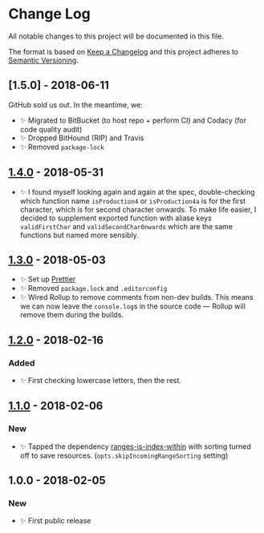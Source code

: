 # Change Log

All notable changes to this project will be documented in this file.

The format is based on [Keep a Changelog](http://keepachangelog.com/)
and this project adheres to [Semantic Versioning](http://semver.org/).

## [1.5.0] - 2018-06-11

GitHub sold us out. In the meantime, we:

- ✨ Migrated to BitBucket (to host repo + perform CI) and Codacy (for code quality audit)
- ✨ Dropped BitHound (RIP) and Travis
- ✨ Removed `package-lock`

## [1.4.0] - 2018-05-31

- ✨ I found myself looking again and again at the spec, double-checking which function name `isProduction4` or `isProduction4a` is for the first character, which is for second character onwards. To make life easier, I decided to supplement exported function with aliase keys `validFirstChar` and `validSecondCharOnwards` which are the same functions but named more sensibly.

## [1.3.0] - 2018-05-03

- ✨ Set up [Prettier](https://prettier.io)
- ✨ Removed `package.lock` and `.editorconfig`
- ✨ Wired Rollup to remove comments from non-dev builds. This means we can now leave the `console.log`s in the source code — Rollup will remove them during the builds.

## [1.2.0] - 2018-02-16

### Added

- ✨ First checking lowercase letters, then the rest.

## [1.1.0] - 2018-02-06

### New

- ✨ Tapped the dependency [ranges-is-index-within](https://github.com/codsen/ranges-is-index-within) with sorting turned off to save resources. (`opts.skipIncomingRangeSorting` setting)

## 1.0.0 - 2018-02-05

### New

- ✨ First public release

[1.1.0]: https://github.com/codsen/charcode-is-valid-xml-name-character/compare/v1.0.0...v1.1.0
[1.2.0]: https://github.com/codsen/charcode-is-valid-xml-name-character/compare/v1.1.0...v1.2.0
[1.3.0]: https://github.com/codsen/charcode-is-valid-xml-name-character/compare/v1.2.0...v1.3.0
[1.4.0]: https://github.com/codsen/charcode-is-valid-xml-name-character/compare/v1.3.0...v1.4.0
